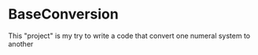 # BaseConversion
This "project" is my try to write a code that convert one numeral system to another
